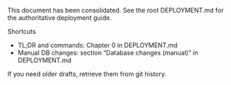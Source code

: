 This document has been consolidated. See the root DEPLOYMENT.md for the authoritative deployment guide.

Shortcuts
- TL;DR and commands: Chapter 0 in DEPLOYMENT.md
- Manual DB changes: section “Database changes (manual)” in DEPLOYMENT.md

If you need older drafts, retrieve them from git history.

